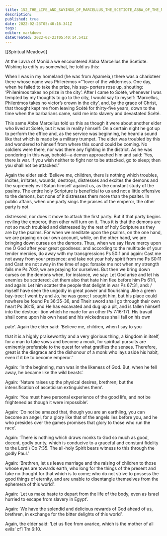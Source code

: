 ```yaml
---
title: 152_THE_LIFE_AND_SAYINGS_OF_MARCELLUS_THE_SCETIOTE_ABBA_OF_THE_MONASTERY_OF_MONIDIA
description: 
published: true
date: 2022-02-23T05:40:16.341Z
tags: 
editor: markdown
dateCreated: 2022-02-23T05:40:14.541Z
---
```


[[Spiritual Meadow]]
 
At the Lavra of Monidia we encountered Abba Marcellus the Scetiote. Wishing to edify us somewhat, he told us this:  
 
When I was in my homeland (he was from Apameia,) there was a charioteer there whose name was Philerémos ="‘lover of the wilderness. One day, when he failed to take the prize, his sup- porters rose up, shouting: ‘Philerémos takes no prize in the city’. After I came to Scété, whenever I was tempted by my thoughts to go to the city, I would say to myself: ‘Marcellus, Philerémos takes no victor’s crown in the city’, and, by the grace of Christ, that thought kept me from leaving Scété for thirty-five years, down to the time when the barbarians came, sold me into slavery and devastated Scété.  
 
This same Abba Marcellus told us this as though it were about another elder who lived at Scété, but it was in reality himself: On a certain night he got up to perform the office and, as the service was beginning, he heard a sound like that which is made by a military trumpet. The elder was troubled by this and wondered to himself from where this sound could be coming. No soldiers were there, nor was there any fighting in the district. As he was pondering in this way, behold—a demon approached him and said: ‘Yes, there is war. If you wish neither to fight nor to be attacked, go to sleep; then you shall not be attacked.”  
 
Again the elder said: ‘Believe me, children, there is nothing which troubles, incites, irritates, wounds, destroys, distresses and excites the demons and the supremely evil Satan himself against us, as the constant study of the psalms. The entire holy Scripture is beneficial to us and not a little offensive to the demons, but none of it distresses them more than the psalter. In public affairs, when one party sings the praises of the emperor, the other party is not  
 
distressed, nor does it move to attack the first party. But if that party begins reviling the emperor, then other will turn on it. Thus it is that the demons are not so much troubled and distressed by the rest of holy Scripture as they are by the psalms. For when we meditate upon the psalms, on the one hand, we are praying on our own account, while, on the other hand, we are bringing down curses on the demons. Thus, when we say Have mercy upon me O God after your great goodness: and according to the multitude of your tender mercies, do away with my transgressions Ps 50:1 and again: Cast me not away from your presence: and take not your holy spirit from me Ps S0:11 and Cast me not away in the time of age: forsake me not when my strength fails me Ps 70:9, we are praying for ourselves. But then we bring down curses on the demons when, for instance, we say: Let God arise and let his enemies be scattered: Jet them also that hate him flee before him Ps 61:1, and again: Let him scatter the people that delight in war Ps 67:31, and: / myself have seen the ungodly in great power and flourishing Jike a green bay-tree: I went by and Jo, he was gone; I sought him, but his place could nowhere be found Ps 36:35-36, and Their sword shall go through their own heart Ps 36:15, and He has excavated and dug up a pit, and is fallen himself into the destruc- tion which he made for an other Ps 7:16-17). His travail shall come upon his own head and his wickedness shall fall on his own  
 
pate’. Again the elder said: ‘Believe me, children, when I say to you  
 
that it is a highly praiseworthy and a very glorious thing, a kingdom in itself, for a man to take vows and become a mouk, for spiritual pursuits are eminently preferable to the quest for what gratifies the senses. Therefore, great is the disgrace and the dishonour of a monk who lays aside his habit, even if it be to become emperor.’  
 
Again: ‘In the beginning, man was in the likeness of God. But, when he fell away, he became like the wild beasts’.  
 
Again: ‘Nature raises up the physical desires, brethren; but the intensification of asceticism extinguishes them’.  
 
Again: ‘You must have personal experience of the good life, and not be frightened as though it were impossible’.  
 
Again: ‘Do not be amazed that, though you are an earthling, you can become an angel, for a glory like that of the angels lies before you, and he who presides over the games promises that glory to those who run the race’.  
 
Again: ‘There is nothing which draws monks to God so much as good, decent, godly purity, which is conducive to a graceful and constant fidelity to the Lord \ Co 7:35. The all-holy Spirit bears witness to this through the godly Paul.’  
 
Again: ‘Brethren, let us leave marriage and the raising of children to those whose eyes are towards earth, who long for the things of the present and take no thought for that which is to come; who do not strive to possess the good things of eternity, and are unable to disentangle themselves from the ephemera of this world’.  
 
Again: ‘Let us make haste to depart from the life of the body, even as Israel hurried to escape from slavery in Egypt’.  
 
Again: ‘We have the splendid and delicious rewards of God ahead of us, brethren, in exchange for the bitter delights of this world’.  
 
Again, the elder said: ‘Let us flee from avarice, which is the mother of all evils’ cf1 Tm 6:10. 
